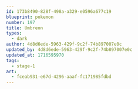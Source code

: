 ```yaml
---
id: 173b8490-828f-498a-a329-e0596a677c19
blueprint: pokemon
number: 197
title: Umbreon
types:
  - dark
author: 4d8d6ede-5963-429f-9c2f-74b897007e0c
updated_by: 4d8d6ede-5963-429f-9c2f-74b897007e0c
updated_at: 1716595970
tags:
  - stage-1
art:
  - fceab931-e67d-4296-aaaf-fc171985fdbd
---
```

